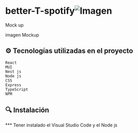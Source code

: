 # better-T-spotify![Imagen](https://user-images.githubusercontent.com/104063262/202308798-e25f5691-327e-4f44-b400-13829f53bc19.jpg)
Mock up

 imagen Mockup

## ⚙️ Tecnologías utilizadas en el proyecto


    React
    MUI
    Nest js
    Node js
    CSS
    Express
    TypeScript
    NPM

## 🔍 Instalación

 *** Tener instalado el Visual Studio Code y el Node js



